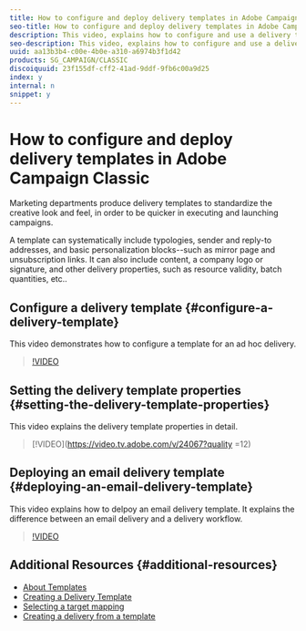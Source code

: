 ```yaml
---
title: How to configure and deploy delivery templates in Adobe Campaign Classic
seo-title: How to configure and deploy delivery templates in Adobe Campaign Classic
description: This video, explains how to configure and use a delivery template.
seo-description: This video, explains how to configure and use a delivery template in ACC
uuid: aa13b3b4-c00e-4b0e-a310-a6974b3f1d42
products: SG_CAMPAIGN/CLASSIC
discoiquuid: 23f155df-cff2-41ad-9ddf-9fb6c00a9d25
index: y
internal: n
snippet: y
---
```


# How to configure and deploy delivery templates in Adobe Campaign Classic

Marketing departments produce delivery templates to standardize the creative look and feel, in order to be quicker in executing and launching campaigns.

A template can systematically include typologies, sender and reply-to addresses, and basic personalization blocks--such as mirror page and unsubscription links. It can also include content, a company logo or signature, and other delivery properties, such as resource validity, batch quantities, etc..

## Configure a delivery template {#configure-a-delivery-template}

This video demonstrates how to configure a template for an ad hoc delivery.

>[!VIDEO](https://video.tv.adobe.com/v/24066?quality=12)

## Setting the delivery template properties {#setting-the-delivery-template-properties}

This video explains the delivery template properties in detail.

>[!VIDEO](https://video.tv.adobe.com/v/24067?quality =12)

## Deploying an email delivery template {#deploying-an-email-delivery-template}

This video explains how to delpoy an email delivery template. It explains the difference between an email delivery and a delivery workflow.

>[!VIDEO](https://video.tv.adobe.com/v/24065?qualit=12)

## Additional Resources {#additional-resources}

* [About Templates](https://docs.campaign.adobe.com/doc/AC/en/DLV_Using_delivery_templates_About_templates.html)
* [Creating a Delivery Template](https://docs.campaign.adobe.com/doc/AC/en/DLV_Using_delivery_templates_Creating_a_delivery_template.html)
* [Selecting a target mapping](https://docs.campaign.adobe.com/doc/AC/en/DLV_Using_delivery_templates_Selecting_a_target_mapping.html)
* [Creating a delivery from a template](https://docs.campaign.adobe.com/doc/AC/en/DLV_Using_delivery_templates_Creating_a_delivery_from_a_template.html)